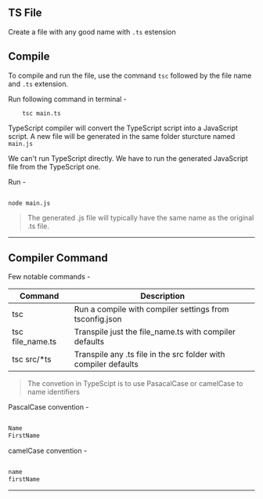 ## TS File

Create a file with any good name with `.ts` estension

## Compile

To compile and run the file, use the command `tsc` followed by the file name and `.ts` extension.

Run following command in terminal -

```shell
    tsc main.ts
```

TypeScript compiler will convert the TypeScript script into a JavaScript script.
A new file will be generated in the same folder sturcture named `main.js`

We can't run TypeScript directly. We have to run the generated JavaScript file from the TypeScript one.

Run -

```shell

node main.js

```

> The generated .js file will typically have the same name as the original .ts file.

<hr />

## Compiler Command

Few notable commands -

| Command          | Description                                                     |
| ---------------- | --------------------------------------------------------------- |
| tsc              | Run a compile with compiler settings from tsconfig.json         |
| tsc file_name.ts | Transpile just the file_name.ts with compiler defaults          |
| tsc src/\*ts     | Transpile any .ts file in the src folder with compiler defaults |

> The convetion in TypeScipt is to use PasacalCase or camelCase to name identifiers

PascalCase convention -

```javaScript

Name
FirstName

```

camelCase convention -

```javaScript

name
firstName

```

<hr />
